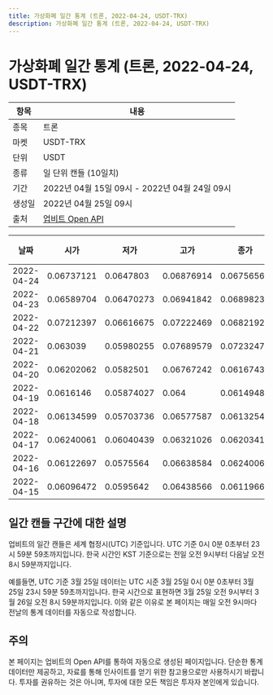 ```yaml
---
title: 가상화폐 일간 통계 (트론, 2022-04-24, USDT-TRX)
description: 가상화폐 일간 통계 (트론, 2022-04-24, USDT-TRX)
---
```



가상화폐 일간 통계 (트론, 2022-04-24, USDT-TRX)
===

|항목|내용|
|--|--|
|종목|트론|
|마켓|USDT-TRX|
|단위|USDT|
|종류|일 단위 캔들 (10일치)|
|기간|2022년 04월 15일 09시 - 2022년 04월 24일 09시|
|생성일|2022년 04월 25일 09시|
|출처|[업비트 Open API](https://docs.upbit.com)|


|날짜|시가|저가|고가|종가|비고|
|--|--|--|--|--|--|
|2022-04-24|0.06737121|0.0647803|0.06876914|0.06756562|    |
|2022-04-23|0.06589704|0.06470273|0.06941842|0.06898238|    |
|2022-04-22|0.07212397|0.06616675|0.07222469|0.06821929|    |
|2022-04-21|0.063039|0.05980255|0.07689579|0.0723247|    |
|2022-04-20|0.06202062|0.0582501|0.06767242|0.06167432|    |
|2022-04-19|0.0616146|0.05874027|0.064|0.06149481|    |
|2022-04-18|0.06134599|0.05703736|0.06577587|0.06132547|    |
|2022-04-17|0.06240061|0.06040439|0.06321026|0.06203416|    |
|2022-04-16|0.06122697|0.0575564|0.06638584|0.06240061|    |
|2022-04-15|0.06096472|0.0595642|0.06438566|0.0611966|    |


일간 캔들 구간에 대한 설명
---


업비트의 일간 캔들은 세계 협정시(UTC) 기준입니다. 
UTC 기준 0시 0분 0초부터 23시 59분 59초까지입니다. 
한국 시간인 KST 기준으로는 전일 오전 9시부터 다음날 오전 8시 59분까지입니다. 


예를들면, UTC 기준 3월 25일 데이터는 UTC 시준 3월 25일 0시 0분 0초부터 3월 25일 23시 59분 59초까지입니다. 
한국 시간으로 표현하면 3월 25일 오전 9시부터 3월 26일 오전 8시 59분까지입니다. 
이와 같은 이유로 본 페이지는 매일 오전 9시마다 전날의 통계 데이터를 자동으로 작성합니다. 


주의
---


본 페이지는 업비트의 Open API를 통하여 자동으로 생성된 페이지입니다. 
단순한 통계 데이터만 제공하고, 자료를 통해 인사이트를 얻기 위한 참고용으로만 사용하시기 바랍니다. 
투자를 권유하는 것은 아니며, 투자에 대한 모든 책임은 투자자 본인에게 있습니다. 
